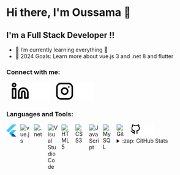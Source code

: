 # Hi there, I'm Oussama 👋 



## I'm a Full Stack Developer !!

- 🌱 I’m currently learning everything 🤣
- 🥅 2024 Goals: Learn more about vue.js 3 and .net 8 and flutter

### Connect with me:

&nbsp;&nbsp;
[![website](./linkedin-light.svg)](https://www.linkedin.com/in/oussama-said/#gh-light-mode-only)
[![website](./linkedin-dark.svg)](https://www.linkedin.com/in/oussama-said/#gh-dark-mode-only)
&nbsp;&nbsp;
[![website](./instagram-light.svg)](https://www.instagram.com/oussamaa_said/#gh-light-mode-only)
[![website](./instagram-dark.svg)](https://www.instagram.com/oussamaa_said/gh-dark-mode-only)

### Languages and Tools:
<img align="left" alt="Flutter" width="26px" src="https://github.com/said-oussama/said-oussama/blob/main/flutter-icon-1651x2048-ojswpayr.png" style="padding-right:10px;"/>
<img align="left" alt="vue.js" width="26px" src="https://cdn.jsdelivr.net/gh/devicons/devicon/icons/html5/html5-original.svg" style="padding-right:10px;" />
<img align="left" alt=".net" width="26px" src="https://cdn.jsdelivr.net/gh/devicons/devicon/icons/css3/css3-original.svg" style="padding-right:10px;" />
<img align="left" alt="Visual Studio Code" width="26px" src="https://cdn.jsdelivr.net/gh/devicons/devicon/icons/vscode/vscode-original.svg" style="padding-right:10px;"/>
<img align="left" alt="HTML5" width="26px" src="https://cdn.jsdelivr.net/gh/devicons/devicon/icons/html5/html5-original.svg" style="padding-right:10px;" />
<img align="left" alt="CSS3" width="26px" src="https://cdn.jsdelivr.net/gh/devicons/devicon/icons/css3/css3-original.svg" style="padding-right:10px;" />
<img align="left" alt="JavaScript" width="26px" src="https://cdn.jsdelivr.net/gh/devicons/devicon/icons/javascript/javascript-original.svg" style="padding-right:10px;" />
<img align="left" alt="MySQL" width="26px" src="https://cdn.jsdelivr.net/gh/devicons/devicon/icons/mysql/mysql-original.svg" style="padding-right:10px;" />
<img align="left" alt="Git" width="26px" src="https://cdn.jsdelivr.net/gh/devicons/devicon/icons/git/git-original.svg" style="padding-right:10px;" />
<img align="left" alt="GitHub" width="26px" src="https://github.com/said-oussama/said-oussama/blob/main/github-light.svg" style="padding-right:10px;" />
<img align="left" alt="GitHub" width="26px" src="https://github.com/said-oussama/said-oussama/blob/main/globe-dark.svg" style="padding-right:10px;" />
<br />
<br />

<details>
  <summary>:zap: GitHub Stats</summary>

  <img align="left" alt="oussama's GitHub Stats" src="https://github-readme-stats.vercel.app/api?username=said-oussama&show_icons=true&hide_border=false&title_color=ff652f&icon_color=FFE400&bg_color=09131B&text_color=ffffff&border_color=0c1a25" />

</details>

[instagram]: https://www.instagram.com/oussamaa_said/
[linkedin]: https://www.linkedin.com/in/oussama-said/
